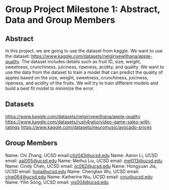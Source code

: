 # Group Project Milestone 1: Abstract, Data and Group Members

## Abstract
In this project, we are going to use the dataset from kaggle. We want to use the dataset: https://www.kaggle.com/datasets/nelgiriyewithana/apple-quality. The dataset includes details such as fruit ID, size, weight, sweetness, crunchiness, juiciness, ripeness, acidity, and quality. We want to use the data from the dataset to train a model that can predict the quality of apples based on the  size, weight, sweetness, crunchiness, juiciness, ripeness, and acidity of the fruits. We will try to train different models and build a best fit model to minimize the error.   


## Datasets
https://www.kaggle.com/datasets/nelgiriyewithana/apple-quality 
https://www.kaggle.com/datasets/rush4ratio/video-game-sales-with-ratings 
https://www.kaggle.com/datasets/neuromusic/avocado-prices


## Group Members
Name: Chi Zhang, UCSD email:chz043@ucsd.edu
Name: Aaron Li, UCSD email: aal005@ucsd.edu
Name: Meihui Liu, UCSD email: mel013@ucsd.edu
Name: Cindy Chen, UCSD email: jic062@ucsd.edu
Name: Hongyuan Jia, UCSD email: hojia@ucsd.edu 
Name: Chengtao Wu, UCSD email: chw064@ucsd.edu
Name: Katherine Niu, UCSD email: cniu@ucsd.edu
Name: Yilin Song, UCSD email: yis004@ucsd.edu